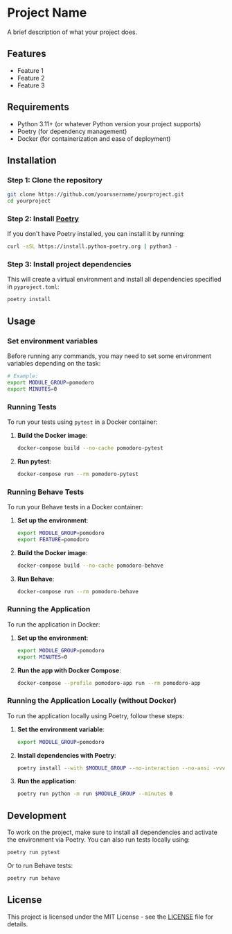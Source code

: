 # Project Name

A brief description of what your project does.

## Features

- Feature 1
- Feature 2
- Feature 3

## Requirements

- Python 3.11+ (or whatever Python version your project supports)
- Poetry (for dependency management)
- Docker (for containerization and ease of deployment)

## Installation

### Step 1: Clone the repository

```bash
git clone https://github.com/yourusername/yourproject.git
cd yourproject
```

### Step 2: Install [Poetry](https://python-poetry.org/docs/#installation)

If you don't have Poetry installed, you can install it by running:

```bash
curl -sSL https://install.python-poetry.org | python3 -
```

### Step 3: Install project dependencies

This will create a virtual environment and install all dependencies specified in `pyproject.toml`:

```bash
poetry install
```

## Usage

### Set environment variables

Before running any commands, you may need to set some environment variables depending on the task:

```bash
# Example:
export MODULE_GROUP=pomodoro
export MINUTES=0
```

### Running Tests

To run your tests using `pytest` in a Docker container:

1. **Build the Docker image**:

    ```bash
    docker-compose build --no-cache pomodoro-pytest
    ```

2. **Run pytest**:

    ```bash
    docker-compose run --rm pomodoro-pytest
    ```

### Running Behave Tests

To run your Behave tests in a Docker container:

1. **Set up the environment**:

    ```bash
    export MODULE_GROUP=pomodoro
    export FEATURE=pomodoro
    ```

2. **Build the Docker image**:

    ```bash
    docker-compose build --no-cache pomodoro-behave
    ```

3. **Run Behave**:

    ```bash
    docker-compose run --rm pomodoro-behave
    ```

### Running the Application

To run the application in Docker:

1. **Set up the environment**:

    ```bash
    export MODULE_GROUP=pomodoro
    export MINUTES=0
    ```

2. **Run the app with Docker Compose**:

    ```bash
    docker-compose --profile pomodoro-app run --rm pomodoro-app
    ```

### Running the Application Locally (without Docker)

To run the application locally using Poetry, follow these steps:

1. **Set the environment variable**:

    ```bash
    export MODULE_GROUP=pomodoro
    ```

2. **Install dependencies with Poetry**:

    ```bash
    poetry install --with $MODULE_GROUP --no-interaction --no-ansi -vvv
    ```

3. **Run the application**:

    ```bash
    poetry run python -m run $MODULE_GROUP --minutes 0
    ```

## Development

To work on the project, make sure to install all dependencies and activate the environment via Poetry. You can also run tests locally using:

```bash
poetry run pytest
```

Or to run Behave tests:

```bash
poetry run behave
```

## License

This project is licensed under the MIT License - see the [LICENSE](LICENSE) file for details.

